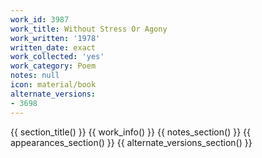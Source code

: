 ```yaml
---
work_id: 3987
work_title: Without Stress Or Agony
work_written: '1978'
written_date: exact
work_collected: 'yes'
work_category: Poem
notes: null
icon: material/book
alternate_versions:
- 3698
---
```


{{ section_title() }}
{{ work_info() }}
{{ notes_section() }}
{{ appearances_section() }}
{{ alternate_versions_section() }}